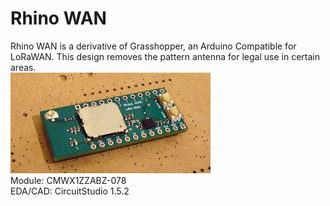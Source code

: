 # Rhino WAN
Rhino WAN is a derivative of Grasshopper, an Arduino Compatible for LoRaWAN. This design removes the pattern antenna for legal use in certain areas.  
![picture](images/board_pict.jpg)  
Module: CMWX1ZZABZ-078  
EDA/CAD: CircuitStudio 1.5.2  
